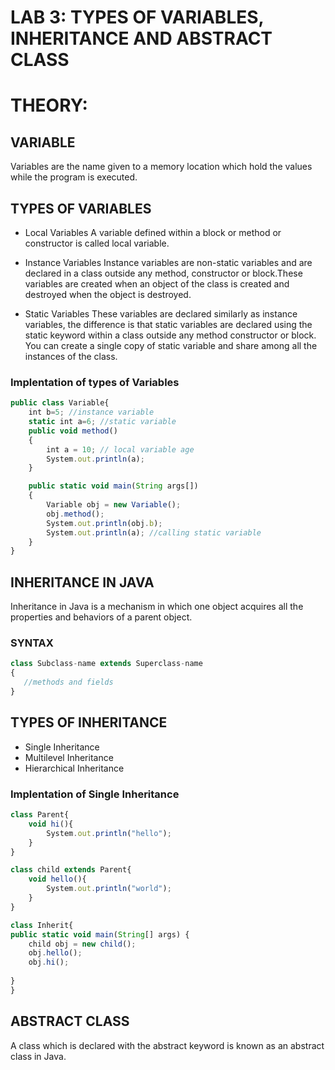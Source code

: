 # LAB 3: TYPES OF VARIABLES, INHERITANCE AND ABSTRACT CLASS

# THEORY:

## VARIABLE

Variables are the name given to a memory location which hold the values while the program  is executed.

## TYPES OF VARIABLES

* Local Variables
A variable defined within a block or method or constructor is called local variable.

* Instance Variables
Instance variables are non-static variables and are declared in a class outside any method, constructor or block.These variables are created when an object of the class is created and destroyed when the object is destroyed.

* Static Variables
These variables are declared similarly as instance variables, the difference is that static variables are declared using the static keyword within a class outside any method constructor or block.
You can create a single copy of static variable and share among all the instances of the class.

### Implentation of types of Variables

```javascript
public class Variable{ 
	int b=5; //instance variable
	static int a=6; //static variable
	public void method() 
	{ 	
		int a = 10; // local variable age 
		System.out.println(a); 
	} 

	public static void main(String args[]) 
	{ 
		Variable obj = new Variable(); 
		obj.method(); 
		System.out.println(obj.b);
		System.out.println(a); //calling static variable  
	} 
}
```

## INHERITANCE IN JAVA

Inheritance in Java is a mechanism in which one object acquires all the properties and behaviors of a parent object.

### SYNTAX

```javascript
class Subclass-name extends Superclass-name  
{  
   //methods and fields  
}  
```
## TYPES OF INHERITANCE

* Single Inheritance
* Multilevel Inheritance
* Hierarchical Inheritance

### Implentation of Single Inheritance
```javascript
class Parent{
    void hi(){
        System.out.println("hello");
    }
}

class child extends Parent{
    void hello(){
        System.out.println("world");
    }
}

class Inherit{
public static void main(String[] args) {
    child obj = new child();
    obj.hello();
    obj.hi();
    
}
}
```

## ABSTRACT CLASS

A class which is declared with the abstract keyword is known as an abstract class in Java.
